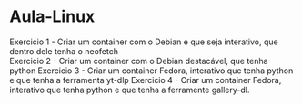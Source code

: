 # Aula-Linux
Exercicio 1 - Criar um container com o Debian e que seja interativo, que dentro dele tenha o neofetch  
Exercicio 2 - Criar um container com o Debian destacável, que tenha python
Exercicio 3 - Criar um container Fedora, interativo que tenha python e que tenha a ferramenta yt-dlp
Exercicio 4 - Criar um container Fedora, interativo que tenha python e que tenha a ferramente gallery-dl.
